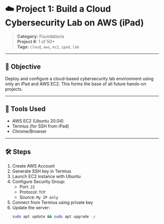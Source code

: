 # ☁️ Project 1: Build a Cloud Cybersecurity Lab on AWS (iPad)

> **Category:** Foundations  
> **Project #:** 1 of 50+  
> **Tags:** `cloud`, `aws`, `ec2`, `ipad`, `lab`

---

## 🧠 Objective

Deploy and configure a cloud-based cybersecurity lab environment using only an iPad and AWS EC2. This forms the base of all future hands-on projects.

---

## 🧰 Tools Used

- AWS EC2 (Ubuntu 20.04)
- Termius (for SSH from iPad)
- Chrome/Browser

---

## 🛠️ Steps

1. Create AWS Account  
2. Generate SSH key in Termius  
3. Launch EC2 instance with Ubuntu  
4. Configure Security Group:
   - Port: `22`
   - Protocol: `TCP`
   - Source: `My IP only`
5. Connect from Termius using private key
6. Update the server:
   ```bash
   sudo apt update && sudo apt upgrade -y
